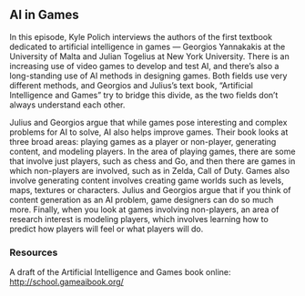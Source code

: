 ## AI in Games

In this episode, Kyle Polich interviews the authors of the first textbook dedicated to artificial intelligence in games — Georgios Yannakakis at the University of Malta and Julian Togelius at New York University. There is an increasing use of video games to develop and test AI, and there’s also a long-standing use of AI methods in designing games. Both fields use very different methods, and Georgios and Julius’s text book, “Artificial Intelligence and Games” try to bridge this divide, as the two fields don’t always understand each other. 

Julius and Georgios argue that while games pose interesting and complex problems for AI to solve, AI also helps improve games. Their book looks at three broad areas: playing games as a player or non-player, generating content, and modeling players. In the area of playing games, there are some that involve just players, such as chess and Go, and then there are games in which non-players are involved, such as in Zelda, Call of Duty. Games also involve generating content involves creating game worlds such as levels, maps, textures or characters. Julius and Georgios argue that if you think of content generation as an AI problem, game designers can do so much more. Finally, when you look at games involving non-players, an area of research interest is modeling players, which involves learning how to predict how players will feel or what players will do.

### Resources
A draft of the Artificial Intelligence and Games book online: http://school.gameaibook.org/


